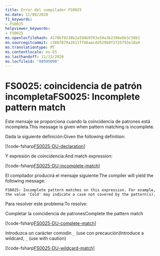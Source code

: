 ```yaml
---
title: Error del compilador FS0025
ms.date: 11/09/2020
f1_keywords:
- FS0025
helpviewer_keywords:
- FS0025
ms.openlocfilehash: 4170bf0238b2a594b9763e59a3b2396ebb3c50b1
ms.sourcegitcommit: c38bf879a2611ff46aacdd529b9f2725f93e18a9
ms.translationtype: MT
ms.contentlocale: es-ES
ms.lasthandoff: 11/13/2020
ms.locfileid: "94595098"
---
```

# <a name="fs0025-incomplete-pattern-match"></a><span data-ttu-id="b2f20-102">FS0025: coincidencia de patrón incompleta</span><span class="sxs-lookup"><span data-stu-id="b2f20-102">FS0025: Incomplete pattern match</span></span>

<span data-ttu-id="b2f20-103">Este mensaje se proporciona cuando la coincidencia de patrones está incompleta.</span><span class="sxs-lookup"><span data-stu-id="b2f20-103">This message is given when pattern matching is incomplete.</span></span>

<span data-ttu-id="b2f20-104">Dada la siguiente definición:</span><span class="sxs-lookup"><span data-stu-id="b2f20-104">Given the following definition:</span></span>

[!code-fsharp[FS0025-DU-declaration](~/samples/snippets/fsharp/compiler-messages/fs0025.fsx#L2-L6)]

<span data-ttu-id="b2f20-105">Y expresión de coincidencia:</span><span class="sxs-lookup"><span data-stu-id="b2f20-105">And match expression:</span></span>

[!code-fsharp[FS0025-DU-incomplete-match](~/samples/snippets/fsharp/compiler-messages/fs0025.fsx#L15-L17)]

<span data-ttu-id="b2f20-106">El compilador producirá el mensaje siguiente:</span><span class="sxs-lookup"><span data-stu-id="b2f20-106">The compiler will yield the following message:</span></span>

```text
FS0025: Incomplete pattern matches on this expression. For example, the value 'Cold' may indicate a case not covered by the pattern(s).
```

<span data-ttu-id="b2f20-107">Para resolver este problema:</span><span class="sxs-lookup"><span data-stu-id="b2f20-107">To resolve:</span></span>

<span data-ttu-id="b2f20-108">Completar la coincidencia de patrones</span><span class="sxs-lookup"><span data-stu-id="b2f20-108">Complete the pattern match</span></span>

[!code-fsharp[FS0025-DU-complete-match](~/samples/snippets/fsharp/compiler-messages/fs0025.fsx#L9-L12)]

<span data-ttu-id="b2f20-109">Introduzca un carácter comodín `_` (use con precaución)</span><span class="sxs-lookup"><span data-stu-id="b2f20-109">Introduce a wildcard, `_` (use with caution)</span></span>

[!code-fsharp[FS0025-DU-wildcard-match](~/samples/snippets/fsharp/compiler-messages/fs0025.fsx#L20-L23)]

